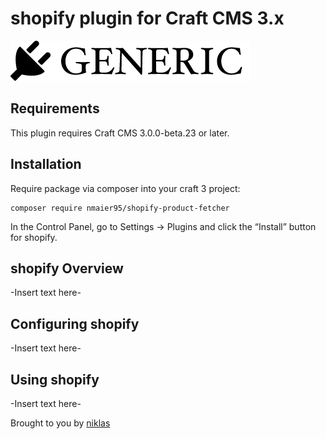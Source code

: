 # shopify plugin for Craft CMS 3.x


![Screenshot](resources/img/plugin-logo.png)

## Requirements

This plugin requires Craft CMS 3.0.0-beta.23 or later.

## Installation

Require package via composer into your craft 3 project:

    composer require nmaier95/shopify-product-fetcher

In the Control Panel, go to Settings → Plugins and click the “Install” button for shopify.

## shopify Overview

-Insert text here-

## Configuring shopify

-Insert text here-

## Using shopify

-Insert text here-


Brought to you by [niklas](https://maier-niklas.de/)
